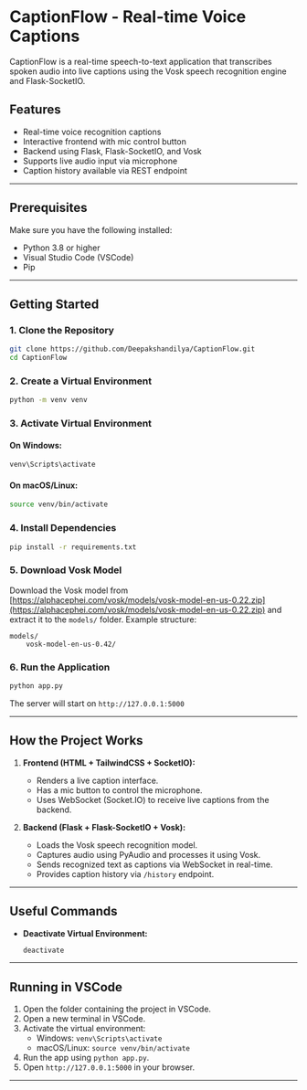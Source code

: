 # CaptionFlow - Real-time Voice Captions

CaptionFlow is a real-time speech-to-text application that transcribes spoken audio into live captions using the Vosk speech recognition engine and Flask-SocketIO.

## Features
- Real-time voice recognition captions
- Interactive frontend with mic control button
- Backend using Flask, Flask-SocketIO, and Vosk
- Supports live audio input via microphone
- Caption history available via REST endpoint

---

## Prerequisites
Make sure you have the following installed:
- Python 3.8 or higher
- Visual Studio Code (VSCode)
- Pip

---

## Getting Started

### 1. Clone the Repository
```bash
git clone https://github.com/Deepakshandilya/CaptionFlow.git
cd CaptionFlow
```

### 2. Create a Virtual Environment
```bash
python -m venv venv
```

### 3. Activate Virtual Environment
#### On Windows:
```bash
venv\Scripts\activate
```
#### On macOS/Linux:
```bash
source venv/bin/activate
```

### 4. Install Dependencies
```bash
pip install -r requirements.txt
```

### 5. Download Vosk Model
Download the Vosk model from [https://alphacephei.com/vosk/models/vosk-model-en-us-0.22.zip](https://alphacephei.com/vosk/models/vosk-model-en-us-0.22.zip) and extract it to the `models/` folder. Example structure:
```
models/
    vosk-model-en-us-0.42/
```

### 6. Run the Application
```bash
python app.py
```
The server will start on `http://127.0.0.1:5000`

---

## How the Project Works
1. **Frontend (HTML + TailwindCSS + SocketIO):**
    - Renders a live caption interface.
    - Has a mic button to control the microphone.
    - Uses WebSocket (Socket.IO) to receive live captions from the backend.

2. **Backend (Flask + Flask-SocketIO + Vosk):**
    - Loads the Vosk speech recognition model.
    - Captures audio using PyAudio and processes it using Vosk.
    - Sends recognized text as captions via WebSocket in real-time.
    - Provides caption history via `/history` endpoint.

---

## Useful Commands
- **Deactivate Virtual Environment:**
  ```bash
  deactivate
  ```

---

## Running in VSCode
1. Open the folder containing the project in VSCode.
2. Open a new terminal in VSCode.
3. Activate the virtual environment:
    - Windows: `venv\Scripts\activate`
    - macOS/Linux: `source venv/bin/activate`
4. Run the app using `python app.py`.
5. Open `http://127.0.0.1:5000` in your browser.

---

